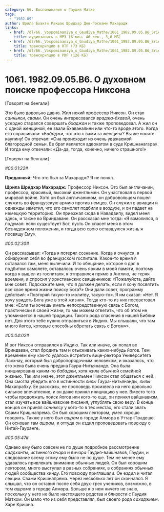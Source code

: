 ```yaml
---
category: 66. Воспоминания о Гаудия Матхе
tags:
  - "1982.09"
author: Шрила Бхакти Ракшак Шридхар Дев-Госвами Махарадж
links:
  - href: /dl/66._Vospominaniya_o_Gaudiya_Mathe/1061_1982.09.05.B6_SridharMj_O_duhovnom_poiske_professora_Niksona.mp3
    title: аудиозапись в MP3 (6 мин. 46 сек., 3,6 МБ)
  - href: /dl/66._Vospominaniya_o_Gaudiya_Mathe/1061_1982.09.05.B6_SridharMj_O_duhovnom_poiske_professora_Niksona.rtf
    title: транскрипцию в RTF (73 КБ)
  - href: /dl/66._Vospominaniya_o_Gaudiya_Mathe/1061_1982.09.05.B6_SridharMj_O_duhovnom_poiske_professora_Niksona.pdf
    title: транскрипцию в PDF (128 КБ)
---
```


# 1061. 1982.09.05.B6. О духовном поиске профессора Никсона

[Говорят на бенгали]

Это было довольно давно. Жил некий профессор Никсон. Он стал *санньяси*, *свами*. Он очень интересовался *враджа-бхавой*, очень усердно старался совершать *бхаджан* и также проповедовал. А жил он с одной женщиной, ее звали Бхаваналини или что-то вроде этого. Когда его спрашивали: «*Бабаджи*, что это с вами за женщина? Вы же носите каупину! Он отвечал: «Она происходит из очень уважаемой благородной семьи. Ее брат является адвокатом в суде Кришнанагара». И тогда ему отвечали: «Да-да, тогда, конечно, ничего страшного!»

[Говорят на бенгали]

*#00:01:22#*

**Преданный:** Что это был за Махарадж? Я не понял.

**Шрила Шридхар Махарадж:** Профессор Никсон. Это был англичанин, профессор, красивый, высокий джентльмен. Он участвовал в первой мировой войне. Хотя он был англичанином, он добровольцем пошел служить во французскую армию против немцев. Он служил в авиации и однажды заметил, что его самолет подбили в воздухе, и он падает на немецкую территорию. Он приезжал сюда в Навадвипу, видел меня здесь, и также во Вриндаване. Он рассказал мне тогда: «Я взмолился, я подумал: если существует Бог, пусть Он спасет меня в этом безнадежном положении, и тогда всю свою оставшуюся жизнь я посвящу Ему».

*#00:02:30#*

Он рассказывал: «Тогда я потерял сознание. Когда я очнулся, я обнаружил себя во французском госпитале. Какое-то время я оставался там, меня вылечили. И то обещание, которое я дал в подбитом самолете, оставалось очень ярким в моей памяти, поэтому когда я вышел из госпиталя, я отправился прямо в Англию, не теряя времени, и спросил у христианских священников: «Пожалуйста, дайте мне совет. Подскажите мне, что я должен делать, если я хочу посвятить все свое время жизни поиску Бога?» Они дали совет, программу действий: «Повторяй такую-то молитву, такую-то». Я им сказал: «Нет. Я хочу увидеть Бога уже в этой жизни». Тогда кто-то из них посоветовал мне: «Если ты хочешь иметь непосредственную связь с Богом, практически в своей жизни, то мы можем ответить, что об этом не упоминается в нашей традиции. Такого рода спасения в нашей Библии нет. Для этого тебе нужно отправиться в Индию. Мы слышали, что там много йогов, которые способны обретать связь с Богом»».

*#00:04:02#*

И вот Никсон отправился в Индию. Так или иначе, он попал во Вриндаван, стал бродить там и отыскивать каких-нибудь йогов. Тем временем ему как-то удалось встретить вице-ректора Университета Лакхнау, который был добропорядочным человеком, и оказалось, что его жена была очень предана Гаура-Нитьянанде. Она была инициирована каким-то *бабаджи*, хотя жила обычной семейной жизнью. Так или иначе, этот джентльмен Никсон стал общаться с ней. Она смогла убедить его в истинности *лилы* Гаура-Нитьянанды, *лилы* Махапрабху. Ее рассказы, ее проповедь произвела на него довольно сильное впечатление, и он даже принял инициацию у нее. Вместо того чтобы продолжать поиск йогов или кого-то еще, он принял вайшнавизм, стал изучать все вайшнавские писания, углублять свою веру. В конце концов он принял *санньясу* у кого-то в тех местах, его стали звать Свами Кришнапрема. Он был хорошим лектором, умел хорошо говорить. Также у него был *ашрам* в городе Алмора в Уттар-Прадеше. Он основал там *ашрам*, и оттуда он ездил проповедовать повсюду о Нитай-Гауранге.

*#00:05:47#*

Однако ему было совсем не по душе подробное рассмотрение *сиддханты*, истинного *ачара* и *вичара* Гаудия-вайшнавов, Гаудии, и следование всему этому ему было не по душе. Тем не менее ему удавалось привлекать внимание обычных людей. Он был хорошим лектором, много выступал в разных собраниях, в собраниях обычных людей сообщества хинду. Его повсюду приглашали. Он ездил и читал лекции. Свами Кришнапрема. Через несколько лет он скончался. Я слышал, что он оставил после себя двух-трех учеников, возможно, в том *ашраме* в городе Алмора. Больше я о нем ничего не знаю, поскольку у него не было настоящего родства и близости с Гаудия Матхом. Он мало что из себя представлял, был своего рода *сахаджием*. Харе Кришна.

